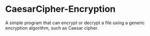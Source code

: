 # CaesarCipher-Encryption
A simple program that can encrypt or decrypt a file using a generic encryption algorithm, such as Caesar cipher.
